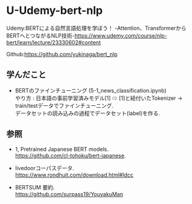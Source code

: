 # U-Udemy-bert-nlp
Udemy:BERTによる自然言語処理を学ぼう！ -Attention、TransformerからBERTへとつながるNLP技術-https://www.udemy.com/course/nlp-bert/learn/lecture/23330602#content

Github:https://github.com/yukinaga/bert_nlp

## 学んだこと
* BERTのファインチューニング (5-1_news_classification.ipynb)   
やり方 : 日本語の事前学習済みモデル[1] ⇨ [1]と紐付いたTokenizer → train/testデータでファインチューニング.  
データセットの読み込みの過程でデータセット(label)を作る. 

## 参照
* 1, Pretrained Japanese BERT models.  
https://github.com/cl-tohoku/bert-japanese. 

* livedoorコーパスデータ.  
https://www.rondhuit.com/download.html#ldcc

* BERTSUM 要約.  
https://github.com/surpass19/YouyakuMan
